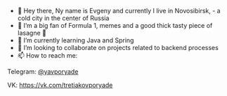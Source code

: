 - 👋 Hey there, Ny name is Evgeny and currently I live in Novosibirsk, - a cold city in the center of Russia
- 👀 I’m a big fan of Formula 1, memes and a good thick tasty piece of lasagne 🤤
- 🌱 I’m currently learning Java and Spring
- 💞️ I’m looking to collaborate on projects related to backend processes
- 📫 How to reach me:

Telegram: [@yavporyade](https://t.me/yavporyade)

VK: https://vk.com/tretiakovporyade

<!---
eugenible/eugenible is a ✨ special ✨ repository because its `README.md` (this file) appears on your GitHub profile.
You can click the Preview link to take a look at your changes.
--->
